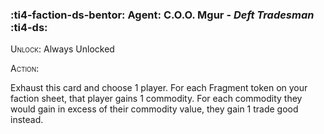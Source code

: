 ### :ti4-faction-ds-bentor: **Agent**: C.O.O. Mgur - _Deft Tradesman_ :ti4-ds:

<span style="font-variant:small-caps;">Unlock</span>: Always Unlocked

<span style="font-variant:small-caps;">Action:</span>

Exhaust this card and choose 1 player. 
For each Fragment token on your faction sheet, that player gains 1 commodity. 
For each commodity they would gain in excess of their commodity value, they gain 1 trade good instead.
